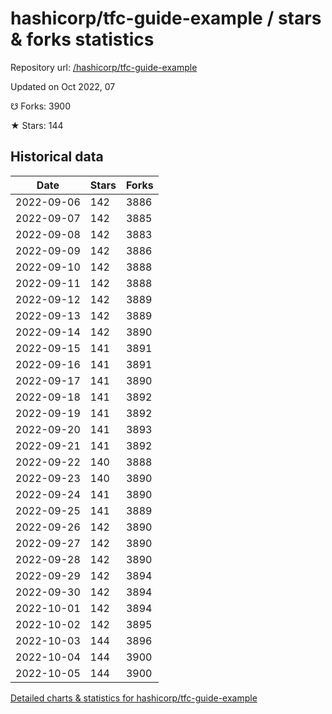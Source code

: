 # hashicorp/tfc-guide-example / stars & forks statistics

Repository url: [/hashicorp/tfc-guide-example](https://github.com/hashicorp/tfc-guide-example)

Updated on Oct 2022, 07

☋ Forks: 3900

★ Stars: 144

## Historical data
| Date | Stars | Forks |
|------|-------|-------|
| 2022-09-06 | 142 | 3886 | 
| 2022-09-07 | 142 | 3885 | 
| 2022-09-08 | 142 | 3883 | 
| 2022-09-09 | 142 | 3886 | 
| 2022-09-10 | 142 | 3888 | 
| 2022-09-11 | 142 | 3888 | 
| 2022-09-12 | 142 | 3889 | 
| 2022-09-13 | 142 | 3889 | 
| 2022-09-14 | 142 | 3890 | 
| 2022-09-15 | 141 | 3891 | 
| 2022-09-16 | 141 | 3891 | 
| 2022-09-17 | 141 | 3890 | 
| 2022-09-18 | 141 | 3892 | 
| 2022-09-19 | 141 | 3892 | 
| 2022-09-20 | 141 | 3893 | 
| 2022-09-21 | 141 | 3892 | 
| 2022-09-22 | 140 | 3888 | 
| 2022-09-23 | 140 | 3890 | 
| 2022-09-24 | 141 | 3890 | 
| 2022-09-25 | 141 | 3889 | 
| 2022-09-26 | 142 | 3890 | 
| 2022-09-27 | 142 | 3890 | 
| 2022-09-28 | 142 | 3890 | 
| 2022-09-29 | 142 | 3894 | 
| 2022-09-30 | 142 | 3894 | 
| 2022-10-01 | 142 | 3894 | 
| 2022-10-02 | 142 | 3895 | 
| 2022-10-03 | 144 | 3896 | 
| 2022-10-04 | 144 | 3900 | 
| 2022-10-05 | 144 | 3900 | 


[Detailed charts & statistics for hashicorp/tfc-guide-example](https://reviewgithub.com/rep/hashicorp/tfc-guide-example)
